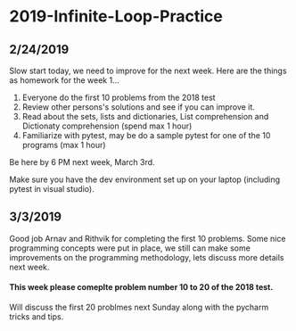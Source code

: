 # 2019-Infinite-Loop-Practice

## 2/24/2019 
Slow start today, we need to improve for the next week. Here are the things as homework for the week 1...

1. Everyone do the first 10 problems from the 2018 test
2. Review other persons's solutions and see if you can improve it.
3. Read about the sets, lists and dictionaries, List comprehension and Dictionaty comprehension (spend max 1 hour)
4. Familiarize with pytest, may be do a sample pytest for one of the 10 programs (max 1 hour)

Be here by 6 PM next week, March 3rd.

Make sure you have the dev environment set up on your laptop (including pytest in visual studio).

## 3/3/2019

Good job Arnav and Rithvik for completing the first 10 problems. 
Some nice programming concepts were put in place, we still can make some improvements on the programming methodology, lets discuss more details next week. 

#### This week please comeplte problem number 10 to 20 of the 2018 test.

Will discuss the first 20 problmes next Sunday along with the pycharm tricks and tips.
